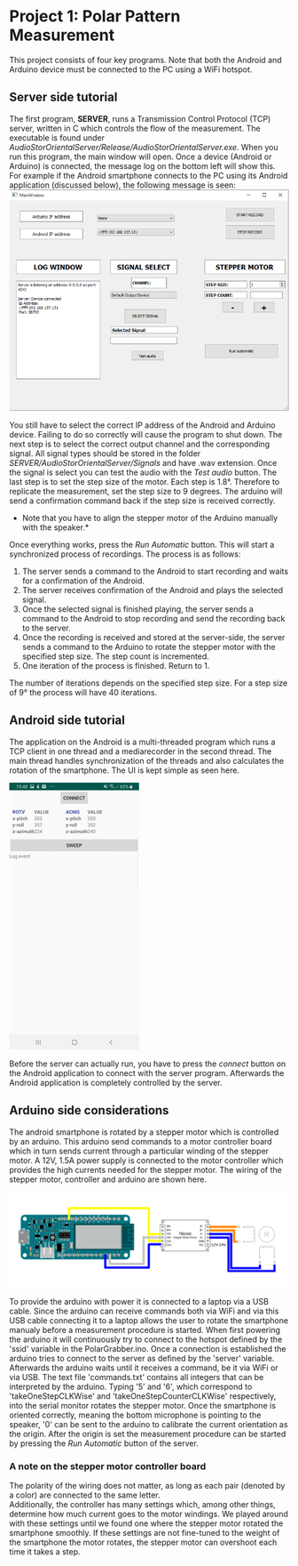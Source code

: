 # Project 1: Polar Pattern Measurement
This project consists of four key programs. Note that both the Android and Arduino device must be connected to the PC using a WiFi hotspot.

## Server side tutorial
The first program, **SERVER**, runs a Transmission Control Protocol (TCP) server, written in C which controls the flow of the measurement.
The executable is found under *AudioStorOrientalServer/Release/AudioStorOrientalServer.exe*. When you run this program, the main window will open. Once a device (Android or Arduino) is connected, the message log on the bottom left will show this.
For example if the Android smartphone connects to the PC using its Android application (discussed below), the following message is seen:
![](images/mainwindow.PNG)

You still have to select the correct IP address of the Android and Arduino device. Failing to do so correctly will cause the program to shut down.
The next step is to select the correct output channel and the corresponding signal. All signal types should be stored in the folder *SERVER/AudioStorOrientalServer/Signals* and have .wav extension. 
Once the signal is select you can test the audio with the *Test audio* button.
The last step is to set the step size of the motor. Each step is 1.8°. Therefore to replicate the measurement, set the step size to 9 degrees. The arduino will send a confirmation command back if the step size is received correctly. 

* Note that you have to align the stepper motor of the Arduino manually with the speaker.*

Once everything works, press the *Run Automatic* button. This will start a synchronized process of recordings.
The process is as follows:
<ol>
  <li> The server sends a command to the Android to start recording and waits for a confirmation of the Android.</li>
  <li> The server receives confirmation of the Android and plays the selected signal. </li>
  <li> Once the selected signal is finished playing, the server sends a command to the Android to stop recording and send the recording back to the server. </li>
  <li> Once the recording is received and stored at the server-side, the server sends a command to the Arduino to rotate the stepper motor with the specified step size. The step count is incremented. </li>
  <li> One iteration of the process is finished. Return to 1. </li>
</ol>
The number of iterations depends on the specified step size. For a step size of 9° the process will have 40 iterations.
  
## Android side tutorial
The application on the Android is a multi-threaded program which runs a TCP client in one thread and a mediarecorder in the second thread. The main thread handles synchronization of the threads and also calculates the rotation of the smartphone.
The UI is kept simple as seen here.

![](images/android.png)

Before the server can actually run, you have to press the *connect* button on the Android application to connect with the server program.
Afterwards the Android application is completely controlled by the server.

## Arduino side considerations
The android smartphone is rotated by a stepper motor which is controlled by an arduino. This arduino send commands to a motor controller board which in turn sends current through a particular winding of the stepper motor.
A 12V, 1.5A power supply is connected to the motor controller which provides the high currents needed for the stepper motor.
The wiring of the stepper motor, controller and arduino are shown here.

![](images/wiring.png)

To provide the arduino with power it is connected to a laptop via a USB cable. Since the arduino can receive commands both via WiFi and via this USB cable connecting it to a laptop allows the user to rotate the smartphone manualy before a measurement procedure is started.
When first powering the arduino it will continuously try to connect to the hotspot defined by the 'ssid' variable in the PolarGrabber.ino.
Once a connection is established the arduino tries to connect to the server as defined by the 'server' variable. 
Afterwards the arduino waits until it receives a command, be it via WiFi or via USB.
The text file 'commands.txt' contains all integers that can be interpreted by the arduino. Typing '5' and '6', which correspond to 'takeOneStepCLKWise' and 'takeOneStepCounterCLKWise' respectively, into the serial monitor rotates the stepper motor. 
Once the smartphone is oriented correctly, meaning the bottom microphone is pointing to the speaker, '0' can be sent to the arduino to calibrate the current orientation as the origin. 
After the origin is set the measurement procedure can be started by pressing the *Run Automatic* button of the server.

### A note on the stepper motor controller board 
The polarity of the wiring does not matter, as long as each pair (denoted by a color) are connected to the same letter. <br>
Additionally, the controller has many settings which, among other things, determine how much current goes to the motor windings. We played around with these settings until we found one where the stepper motor rotated the smartphone smoothly. If these settings are not fine-tuned to the weight of the smartphone the motor rotates, the stepper motor can overshoot each time it takes a step.
